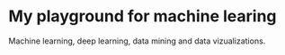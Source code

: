 # My playground for machine learing
Machine learning, deep learning, data mining and data vizualizations.
